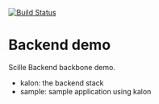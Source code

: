 [![Build Status](https://travis-ci.org/Scille/kalon.svg?branch=master)](https://travis-ci.org/Scille/kalon)

Backend demo
============

Scille Backend backbone demo.

- kalon: the backend stack
- sample: sample application using kalon
